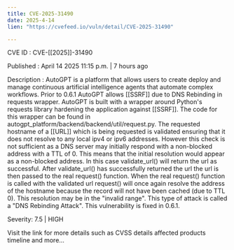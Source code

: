 ```yaml
---
title: CVE-2025-31490
date: 2025-4-14
lien: "https://cvefeed.io/vuln/detail/CVE-2025-31490"

---
```


CVE ID : CVE-[[2025]]-31490

Published :  April 14
2025
11:15 p.m. | 7 hours ago

Description : AutoGPT is a platform that allows users to create
deploy
and manage continuous artificial intelligence agents that automate complex workflows. Prior to 0.6.1
AutoGPT allows  [[SSRF]] due to DNS Rebinding in requests wrapper. AutoGPT is built with a wrapper around Python's requests library
hardening the application against  [[SSRF]]. The code for this wrapper can be found in autogpt_platform/backend/backend/util/request.py. The requested hostname of a  [[URL]] which is being requested is validated
ensuring that it does not resolve to any local ipv4 or ipv6 addresses. However
this check is not sufficient
as a DNS server may initially respond with a non-blocked address
with a TTL of 0. This means that the initial resolution would appear as a non-blocked address. In this case
validate_url() will return the url as successful. After validate_url() has successfully returned the url
the url is then passed to the real request() function. When the real request() function is called with the validated url
request() will once again resolve the address of the hostname
because the record will not have been cached (due to TTL 0). This resolution may be in the "invalid range". This type of attack is called a "DNS Rebinding Attack". This vulnerability is fixed in 0.6.1.

Severity: 7.5 | HIGH

Visit the link for more details
such as CVSS details
affected products
timeline
and more...
